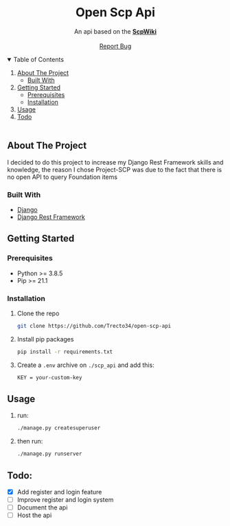 <br />
<p align="center">

  <h1 align="center">Open Scp Api</h3>

  <p align="center">
    An api based on the <a href='http://scp-wiki.wikidot.com'><strong>ScpWiki</strong></a>
    <br />
    <br />
    <a href="https://github.com/Trecto34/open-scp-api/issues">Report Bug</a>

  </p>
</p>

<!-- TABLE OF CONTENTS -->
<details open="open">
  <summary>Table of Contents</summary>
  <ol>
    <li>
      <a href="#about-the-project">About The Project</a>
      <ul>
        <li><a href="#built-with">Built With</a></li>
      </ul>
    </li>
    <li>
      <a href="#getting-started">Getting Started</a>
      <ul>
        <li><a href="#prerequisites">Prerequisites</a></li>
        <li><a href="#installation">Installation</a></li>
      </ul>
    </li>
    <li><a href="#usage">Usage</a></li>
    <li><a href="#todo">Todo</a></li>
    <br/>
  </ol>
</details>

<!-- ABOUT THE PROJECT -->

## About The Project

I decided to do this project to increase my Django Rest Framework skills and knowledge, the reason I chose Project-SCP was due to the fact that there is no open API to query Foundation items

### Built With

- [Django](https://www.djangoproject.com)
- [Django Rest Framework](https://www.django-rest-framework.org)

<!-- GETTING STARTED -->

## Getting Started

### Prerequisites

- Python >= 3.8.5
- Pip >= 21.1

### Installation

1. Clone the repo
   ```sh
   git clone https://github.com/Trecto34/open-scp-api
   ```
2. Install pip packages
   ```sh
   pip install -r requirements.txt
   ```
3. Create a `.env` archive on `./scp_api` and add this:
   ```sh
   KEY = your-custom-key
   ```

<!-- USAGE EXAMPLES -->

## Usage

1. run:

   ```sh
   ./manage.py createsuperuser
   ```

2. then run:
   ```sh
   ./manage.py runserver
   ```

## Todo:
- [X] Add register and login feature
- [ ] Improve register and login system
- [ ] Document the api
- [ ] Host the api